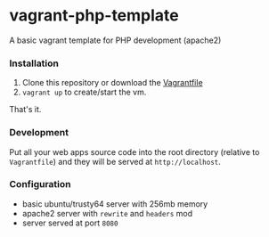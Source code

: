 # vagrant-php-template
A basic vagrant template for PHP development (apache2)

### Installation
1. Clone this repository or download the [Vagrantfile](Vagrantfile)
2. `vagrant up` to create/start the vm.

That's it.

### Development
Put all your web apps source code into the root directory (relative to `Vagrantfile`) and they will be served at `http://localhost`.

### Configuration
- basic ubuntu/trusty64 server with 256mb memory
- apache2 server with `rewrite` and `headers` mod
- server served at port `8080`
